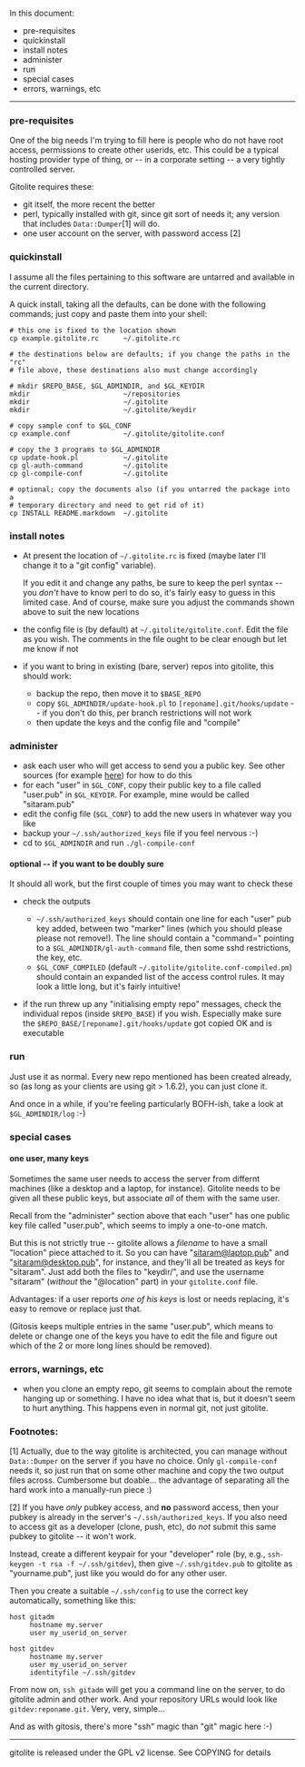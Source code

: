 In this document:

  * pre-requisites
  * quickinstall
  * install notes
  * administer
  * run
  * special cases
  * errors, warnings, etc

----

### pre-requisites

One of the big needs I'm trying to fill here is people who do not have root
access, permissions to create other userids, etc.  This could be a typical
hosting provider type of thing, or -- in a corporate setting -- a very tightly
controlled server.

Gitolite requires these:

  * git itself, the more recent the better
  * perl, typically installed with git, since git sort of needs it; any
    version that includes `Data::Dumper`[1] will do.
  * one user account on the server, with password access [2]

### quickinstall

I assume all the files pertaining to this software are untarred and available
in the current directory.

A quick install, taking all the defaults, can be done with the following
commands; just copy and paste them into your shell:

    # this one is fixed to the location shown
    cp example.gitolite.rc      ~/.gitolite.rc

    # the destinations below are defaults; if you change the paths in the "rc"
    # file above, these destinations also must change accordingly

    # mkdir $REPO_BASE, $GL_ADMINDIR, and $GL_KEYDIR
    mkdir                       ~/repositories
    mkdir                       ~/.gitolite                 
    mkdir                       ~/.gitolite/keydir

    # copy sample conf to $GL_CONF
    cp example.conf             ~/.gitolite/gitolite.conf

    # copy the 3 programs to $GL_ADMINDIR
    cp update-hook.pl           ~/.gitolite
    cp gl-auth-command          ~/.gitolite
    cp gl-compile-conf          ~/.gitolite

    # optional; copy the documents also (if you untarred the package into a
    # temporary directory and need to get rid of it)
    cp INSTALL README.markdown  ~/.gitolite

### install notes

  * At present the location of `~/.gitolite.rc` is fixed (maybe later I'll
    change it to a "git config" variable).

    If you edit it and change any paths, be sure to keep the perl syntax --
    you *don't* have to know perl to do so, it's fairly easy to guess in this
    limited case.  And of course, make sure you adjust the commands shown
    above to suit the new locations

  * the config file is (by default) at `~/.gitolite/gitolite.conf`.
    Edit the file as you wish.  The comments in the file ought to be clear
    enough but let me know if not

  * if you want to bring in existing (bare, server) repos into gitolite,
    this should work:
      * backup the repo, then move it to `$BASE_REPO`
      * copy `$GL_ADMINDIR/update-hook.pl` to `[reponame].git/hooks/update` --
        if you don't do this, per branch restrictions will not work
      * then update the keys and the config file and "compile"

### administer

  * ask each user who will get access to send you a public key.  See other
    sources (for example
    [here](http://sitaramc.github.com/0-installing/2-access-gitosis.html#generating_a_public_key))
    for how to do this
  * for each "user" in `$GL_CONF`, copy their public key to a file called
    "user.pub" in `$GL_KEYDIR`.  For example, mine would be called
    "sitaram.pub"
  * edit the config file (`$GL_CONF`) to add the new users in whatever way you
    like
  * backup your `~/.ssh/authorized_keys` file if you feel nervous :-)
  * cd to `$GL_ADMINDIR` and run `./gl-compile-conf`

#### optional -- if you want to be doubly sure

It should all work, but the first couple of times you may want to check these

  * check the outputs
    
      * `~/.ssh/authorized_keys` should contain one line for each "user" pub
        key added, between two "marker" lines (which you should please please
        not remove!).  The line should contain a "command=" pointing to a
        `$GL_ADMINDIR/gl-auth-command` file, then some sshd restrictions, the
        key, etc.
      * `$GL_CONF_COMPILED` (default
        `~/.gitolite/gitolite.conf-compiled.pm`) should contain an
        expanded list of the access control rules.  It may look a little long,
        but it's fairly intuitive!

  * if the run threw up any "initialising empty repo" messages, check the
    individual repos (inside `$REPO_BASE`) if you wish.  Especially make sure
    the `$REPO_BASE/[reponame].git/hooks/update` got copied OK and is
    executable

### run

Just use it as normal.  Every new repo mentioned has been created already, so
(as long as your clients are using git > 1.6.2), you can just clone it.

And once in a while, if you're feeling particularly BOFH-ish, take a look at
`$GL_ADMINDIR/log` :-)

### special cases

#### one user, many keys

Sometimes the same user needs to access the server from differnt machines
(like a desktop and a laptop, for instance).  Gitolite needs to be given all
these public keys, but associate *all* of them with the same user.

Recall from the "administer" section above that each "user" has one public key
file called "user.pub", which seems to imply a one-to-one match.

But this is not strictly true -- gitolite allows a *filename* to have a small
"location" piece attached to it.  So you can have "sitaram@laptop.pub" and
"sitaram@desktop.pub", for instance, and they'll all be treated as keys for
"sitaram".  Just add both the files to "keydir/", and use the username
"sitaram" (*without* the "@location" part) in your `gitolite.conf` file.

Advantages: if a user reports *one of his keys* is lost or needs replacing,
it's easy to remove or replace just that.

(Gitosis keeps multiple entries in the same "user.pub", which means to delete
or change one of the keys you have to edit the file and figure out which of
the 2 or more long lines should be removed).

### errors, warnings, etc

  * when you clone an empty repo, git seems to complain about the remote
    hanging up or something.  I have no idea what that is, but it doesn't seem
    to hurt anything.  This happens even in normal git, not just gitolite.

### Footnotes:

[1] Actually, due to the way gitolite is architected, you can manage
without `Data::Dumper` on the server if you have no choice.  Only
`gl-compile-conf` needs it, so just run that on some other machine and copy
the two output files across.  Cumbersome but doable... the advantage of
separating all the hard work into a manually-run piece :)

[2] If you have *only* pubkey access, and **no** password access, then your
pubkey is already in the server's `~/.ssh/authorized_keys`.  If you also need
to access git as a developer (clone, push, etc), do *not* submit this same
pubkey to gitolite -- it won't work.

Instead, create a different keypair for your "developer" role (by, e.g.,
`ssh-keygen -t rsa -f ~/.ssh/gitdev`), then give `~/.ssh/gitdev.pub` to
gitolite as "yourname.pub", just like you would do for any other user.

Then you create a suitable `~/.ssh/config` to use the correct key
automatically, something like this:

    host gitadm
         hostname my.server
         user my_userid_on_server

    host gitdev
         hostname my.server
         user my_userid_on_server
         identityfile ~/.ssh/gitdev

From now on, `ssh gitadm` will get you a command line on the server, to do
gitolite admin and other work.  And your repository URLs would look like
`gitdev:reponame.git`.  Very, very, simple...

And as with gitosis, there's more "ssh" magic than "git" magic here :-)

----

gitolite is released under the GPL v2 license.  See COPYING for details
